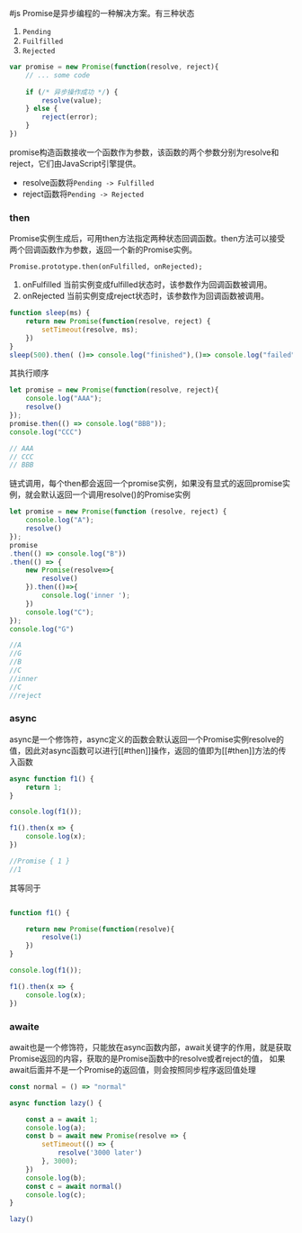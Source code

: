 #js 
Promise是异步编程的一种解决方案。有三种状态

1. `Pending`
2. `Fuilfilled`
3. `Rejected`


```js
var promise = new Promise(function(resolve, reject){
    // ... some code
    
    if (/* 异步操作成功 */) {
        resolve(value);
    } else {
        reject(error);
    }
})
```


promise构造函数接收一个函数作为参数，该函数的两个参数分别为resolve和reject，它们由JavaScript引擎提供。

- resolve函数将`Pending -> Fulfilled`
- reject函数将`Pending -> Rejected`


### then
Promise实例生成后，可用then方法指定两种状态回调函数。then方法可以接受两个回调函数作为参数，返回一个新的Promise实例。

`Promise.prototype.then(onFulfilled, onRejected);`

1. onFulfilled 当前实例变成fulfilled状态时，该参数作为回调函数被调用。
2. onRejected 当前实例变成reject状态时，该参数作为回调函数被调用。



```js
function sleep(ms) {
    return new Promise(function(resolve, reject) {
        setTimeout(resolve, ms);
    })
}
sleep(500).then( ()=> console.log("finished"),()=> console.log("failed"));
```


其执行顺序

```js
let promise = new Promise(function(resolve, reject){
    console.log("AAA");
    resolve()
});
promise.then(() => console.log("BBB"));
console.log("CCC")

// AAA
// CCC
// BBB
```


链式调用，每个then都会返回一个promise实例，如果没有显式的返回promise实例，就会默认返回一个调用resolve()的Promise实例

```js
let promise = new Promise(function (resolve, reject) {
    console.log("A");
    resolve()
});
promise
.then(() => console.log("B"))
.then(() => { 
    new Promise(resolve=>{
        resolve()
    }).then(()=>{
        console.log('inner ');
    })
    console.log("C"); 
});
console.log("G")

//A
//G
//B
//C
//inner 
//C
//reject
```



### async

async是一个修饰符，async定义的函数会默认返回一个Promise实例resolve的值，因此对async函数可以进行[[#then]]操作，返回的值即为[[#then]]方法的传入函数

```js
async function f1() {
    return 1;
}

console.log(f1());

f1().then(x => {
    console.log(x);
})

//Promise { 1 }
//1
```

其等同于

```js

function f1() {

    return new Promise(function(resolve){
        resolve(1)
    })
}

console.log(f1());

f1().then(x => {
    console.log(x);
})
```

### awaite

await也是一个修饰符，只能放在async函数内部，await关键字的作用，就是获取Promise返回的内容，获取的是Promise函数中的resolve或者reject的值，
如果await后面并不是一个Promise的返回值，则会按照同步程序返回值处理

```js
const normal = () => "normal"

async function lazy() {

    const a = await 1;
    console.log(a);
    const b = await new Promise(resolve => {
        setTimeout(() => {
            resolve('3000 later')
        }, 3000);
    })
    console.log(b);
    const c = await normal()
    console.log(c);
}

lazy()
```